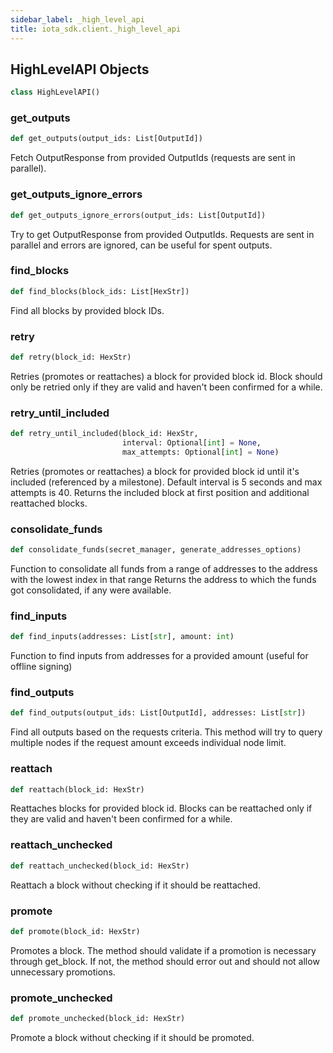 ```yaml
---
sidebar_label: _high_level_api
title: iota_sdk.client._high_level_api
---
```


## HighLevelAPI Objects

```python
class HighLevelAPI()
```

### get_outputs

```python
def get_outputs(output_ids: List[OutputId])
```

Fetch OutputResponse from provided OutputIds (requests are sent in parallel).

### get_outputs_ignore_errors

```python
def get_outputs_ignore_errors(output_ids: List[OutputId])
```

Try to get OutputResponse from provided OutputIds.
Requests are sent in parallel and errors are ignored, can be useful for spent outputs.

### find_blocks

```python
def find_blocks(block_ids: List[HexStr])
```

Find all blocks by provided block IDs.

### retry

```python
def retry(block_id: HexStr)
```

Retries (promotes or reattaches) a block for provided block id. Block should only be
retried only if they are valid and haven&#x27;t been confirmed for a while.

### retry_until_included

```python
def retry_until_included(block_id: HexStr,
                         interval: Optional[int] = None,
                         max_attempts: Optional[int] = None)
```

Retries (promotes or reattaches) a block for provided block id until it&#x27;s included (referenced by a
milestone). Default interval is 5 seconds and max attempts is 40. Returns the included block at first
position and additional reattached blocks.

### consolidate_funds

```python
def consolidate_funds(secret_manager, generate_addresses_options)
```

Function to consolidate all funds from a range of addresses to the address with the lowest index in that range
Returns the address to which the funds got consolidated, if any were available.

### find_inputs

```python
def find_inputs(addresses: List[str], amount: int)
```

Function to find inputs from addresses for a provided amount (useful for offline signing)

### find_outputs

```python
def find_outputs(output_ids: List[OutputId], addresses: List[str])
```

Find all outputs based on the requests criteria. This method will try to query multiple nodes if
the request amount exceeds individual node limit.

### reattach

```python
def reattach(block_id: HexStr)
```

Reattaches blocks for provided block id. Blocks can be reattached only if they are valid and haven&#x27;t been
confirmed for a while.

### reattach_unchecked

```python
def reattach_unchecked(block_id: HexStr)
```

Reattach a block without checking if it should be reattached.

### promote

```python
def promote(block_id: HexStr)
```

Promotes a block. The method should validate if a promotion is necessary through get_block. If not, the
method should error out and should not allow unnecessary promotions.

### promote_unchecked

```python
def promote_unchecked(block_id: HexStr)
```

Promote a block without checking if it should be promoted.
